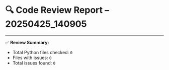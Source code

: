 # 🔍 Code Review Report – 20250425_140905

---

✅ **Review Summary:**
- Total Python files checked: `0`
- Files with issues: `0`
- Total issues found: `0`
